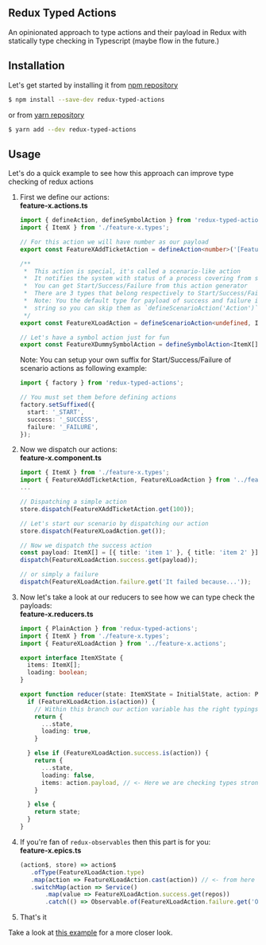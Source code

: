 ## Redux Typed Actions

An opinionated approach to type actions and their payload in Redux with statically type checking in Typescript (maybe flow in the future.)

## Installation
Let's get started by installing it from [npm repository](https://www.npmjs.com/package/redux-typed-actions)
```sh
$ npm install --save-dev redux-typed-actions
```
or from [yarn repository](https://yarnpkg.com/en/package/redux-typed-actions)
```sh
$ yarn add --dev redux-typed-actions
```

## Usage
Let's do a quick example to see how this approach can improve type checking of redux actions

1. First we define our actions:  
    **feature-x.actions.ts**
    ```ts
    import { defineAction, defineSymbolAction } from 'redux-typed-actions';
    import { ItemX } from './feature-x.types';

    // For this action we will have number as our payload
    export const FeatureXAddTicketAction = defineAction<number>('[Feature X] Add Ticket');

    /**
     *  This action is special, it's called a scenario-like action
     *  It notifies the system with status of a process covering from start to end.
     *  You can get Start/Success/Failure from this action generator
     *  There are 3 types that belong respectively to Start/Success/Failure
     *  Note: You the default type for payload of success and failure is
     *  string so you can skip them as `defineScenarioAction('Action')` 
     */
    export const FeatureXLoadAction = defineScenarioAction<undefined, ItemX[], string>('[Feature X] Load');

    // Let's have a symbol action just for fun
    export const FeatureXDummySymbolAction = defineSymbolAction<ItemX[]>('[Feature X] Dummy Started');
    ```

    Note: You can setup your own suffix for Start/Success/Failure of scenario actions as following example:
    ```ts
    import { factory } from 'redux-typed-actions';
    
    // You must set them before defining actions
    factory.setSuffixed({
      start: '_START',
      success: '_SUCCESS',
      failure: '_FAILURE',
    });
    ```

2. Now we dispatch our actions:  
    **feature-x.component.ts**
    ```ts
    import { ItemX } from './feature-x.types';
    import { FeatureXAddTicketAction, FeatureXLoadAction } from '../feature-x.actions';
    ...

    // Dispatching a simple action
    store.dispatch(FeatureXAddTicketAction.get(100));

    // Let's start our scenario by dispatching our action
    store.dispatch(FeatureXLoadAction.get());

    // Now we dispatch the success action
    const payload: ItemX[] = [{ title: 'item 1' }, { title: 'item 2' }];
    dispatch(FeatureXLoadAction.success.get(payload));

    // or simply a failure
    dispatch(FeatureXLoadAction.failure.get('It failed because...'));
    ```

3. Now let's take a look at our reducers to see how we can type check the payloads:  
   **feature-x.reducers.ts**
   ```ts
   import { PlainAction } from 'redux-typed-actions';
   import { ItemX } from './feature-x.types';
   import { FeatureXLoadAction } from '../feature-x.actions';

   export interface ItemXState {
     items: ItemX[];
     loading: boolean;
   }

   export function reducer(state: ItemXState = InitialState, action: PlainAction): ItemXState {
     if (FeatureXLoadAction.is(action)) {
       // Within this branch our action variable has the right typings
       return {
         ...state,
         loading: true,
       }

     } else if (FeatureXLoadAction.success.is(action)) {
       return {
         ...state,
         loading: false,
         items: action.payload, // <- Here we are checking types strongly :)
       }

     } else {
       return state;
     }
   }
   ```

4. If you're fan of `redux-observables` then this part is for you:  
   **feature-x.epics.ts**
   ```ts
   (action$, store) => action$
      .ofType(FeatureXLoadAction.type)
      .map(action => FeatureXLoadAction.cast(action)) // <- from here we will have all the typings right :)
      .switchMap(action => Service()
          .map(value => FeatureXLoadAction.success.get(repos))
          .catch(() => Observable.of(FeatureXLoadAction.failure.get('Oops something went wrong!'))));
   ```

5. That's it


Take a look at [this example](https://stackblitz.com/edit/redux-typed-actions-example) for a more closer look.
